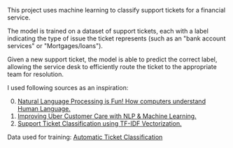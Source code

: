 This project uses machine learning to classify support tickets for a financial service. 

The model is trained on a dataset of support tickets, each with a label indicating the type of issue the ticket represents (such as an "bank account services" or "Mortgages/loans"). 

Given a new support ticket, the model is able to predict the correct label, allowing the service desk to efficiently route the ticket to the appropriate team for resolution.

I used following sources as an inspiration:

0. [Natural Language Processing is Fun! How computers understand Human Language.](https://medium.com/@ageitgey/natural-language-processing-is-fun-9a0bff37854e)
1. [Improving Uber Customer Care with NLP & Machine Learning.](https://www.uber.com/blog/cota/)
2. [Support Ticket Classification using TF-IDF Vectorization.](https://thinkingneuron.com/support-ticket-classification-using-tf-idf-vectorization/)

Data used for training:
[Automatic Ticket Classification](https://www.kaggle.com/datasets/venkatasubramanian/automatic-ticket-classification?resource=download)
